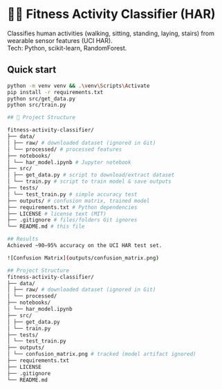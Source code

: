 # 🏃‍♂️ Fitness Activity Classifier (HAR)

Classifies human activities (walking, sitting, standing, laying, stairs) from wearable sensor features (UCI HAR).  
Tech: Python, scikit-learn, RandomForest.

## Quick start
```bash
python -m venv venv && .\venv\Scripts\Activate
pip install -r requirements.txt
python src/get_data.py
python src/train.py

## 📂 Project Structure

fitness-activity-classifier/
├── data/
│ ├── raw/ # downloaded dataset (ignored in Git)
│ └── processed/ # processed features
├── notebooks/
│ └── har_model.ipynb # Jupyter notebook
├── src/
│ ├── get_data.py # script to download/extract dataset
│ └── train.py # script to train model & save outputs
├── tests/
│ └── test_train.py # simple accuracy test
├── outputs/ # confusion matrix, trained model
├── requirements.txt # Python dependencies
├── LICENSE # license text (MIT)
├── .gitignore # files/folders Git ignores
└── README.md # this file

## Results
Achieved ~90–95% accuracy on the UCI HAR test set.

![Confusion Matrix](outputs/confusion_matrix.png)

## Project Structure
fitness-activity-classifier/
├── data/
│ ├── raw/ # downloaded dataset (ignored in Git)
│ └── processed/
├── notebooks/
│ └── har_model.ipynb
├── src/
│ ├── get_data.py
│ └── train.py
├── tests/
│ └── test_train.py
├── outputs/
│ └── confusion_matrix.png # tracked (model artifact ignored)
├── requirements.txt
├── LICENSE
├── .gitignore
└── README.md

